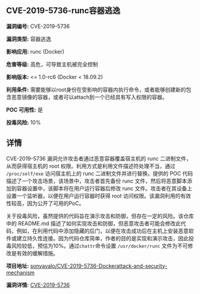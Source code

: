 ## CVE-2019-5736-runc容器逃逸

**漏洞编号:** CVE-2019-5736

**漏洞类型:** 容器逃逸

**影响应用:** runc (Docker)

**危害等级:** 高危，可导致主机被完全控制

**影响版本:** <= 1.0-rc6 (Docker < 18.09.2)

**利用条件:** 需要能够以root身份在受影响的容器内执行命令，或者能够创建新的包含恶意镜像的容器，或者可以attach到一个已经具有写入权限的容器。

**POC 可用性:** 是

**投毒风险:** 10%

## 详情

CVE-2019-5736 漏洞允许攻击者通过恶意容器覆盖宿主机的 runc 二进制文件，从而获得宿主机的 root 权限。利用方式是利用文件描述符处理不当，通过 `/proc/self/exe` 访问宿主机上的 runc 二进制文件并进行替换。提供的 POC 代码描述了一个攻击场景，该场景中，攻击者首先备份 runc 文件，然后将恶意脚本添加到容器设置中，该脚本将在用户运行容器后修改 runc 文件。攻击者在其设备上设置一个监听器，以便在用户运行容器时获得 root 访问权限。该漏洞利用的有效性较高，因为公开了可用的PoC。

关于投毒风险，虽然提供的代码旨在演示攻击和防御，但存在一定的风险。该仓库中的 README.md 描述了如何实现攻击和防御，但恶意攻击者可能会修改此代码，例如，在利用代码中添加隐藏的后门，以便在攻击成功后在主机上安装恶意软件或建立持久性连接。因为代码仓库简单，作者的目的是实现和演示攻击，因此投毒风险较低，预估为10%。通过`chattr`命令设置 `/usr/docker/runc` 文件为不可修改是有效的缓解措施。

**项目地址:** [sonyavalo/CVE-2019-5736-Dockerattack-and-security-mechanism](https://github.com/sonyavalo/CVE-2019-5736-Dockerattack-and-security-mechanism)

**漏洞详情:** [CVE-2019-5736](https://nvd.nist.gov/vuln/detail/CVE-2019-5736)